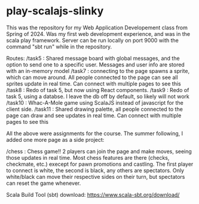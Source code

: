 # play-scalajs-slinky

This was the repository for my Web Application Developement class from Spring of 2024. Was my first web development experience, and was in the scala play framework. Server can be run locally on port 9000 with the command "sbt run" while in the repository. 

Routes:
/task5 : Shared message board with global messages, and the option to send one to a specific user. Messages and user info are stored with an in-memory model
/task7 : connecting to the page spawns a sprite, which can move around. All people connected to the page can see all sprites update in real time. Can connect with multiple pages to see this
/task8 : Redo of task 5, but now using React components. 
/task9 : Redo of task 5, using a databse. I leave the db off by default, so likely will not work
/task10 : Whac-A-Mole game using ScalaJS instead of javascript for the client side. 
/task11 : Shared drawing palette, all people connected to the page can draw and see updates in real time. Can connect with multiple pages to see this

All the above were assignments for the course. The summer following, I added one more page as a side project:

/chess : Chess game!! 2 players can join the page and make moves, seeing those updates in real time. Most chess features are there (checks, checkmate, etc.) execept for pawn promotions and castling. The first player to connect is white, the second is black, any others are spectators. Only white/black can move their respective sides on their turn, but spectators can reset the game whenever. 


Scala Build Tool (sbt) download: https://www.scala-sbt.org/download/ 



